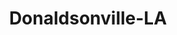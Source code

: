 ---
title: Donaldsonville-LA
slug: donaldsonville-la
f_state:
- cms/state/louisiana.md
f_locations:
- cms/payday-loan/check-into-cash-12038.md
- cms/payday-loan/check-into-cash-12069.md
- cms/payday-loan/check-into-cash-of-louisiana-13381.md
- cms/payday-loan/express-check-advance-16959.md
updated-on: '2024-05-30T13:41:28.615Z'
created-on: '2024-05-30T13:41:28.615Z'
published-on: '2024-05-30T13:54:32.469Z'
f_city: Donaldsonville
layout: '[city].html'
tags: city
---